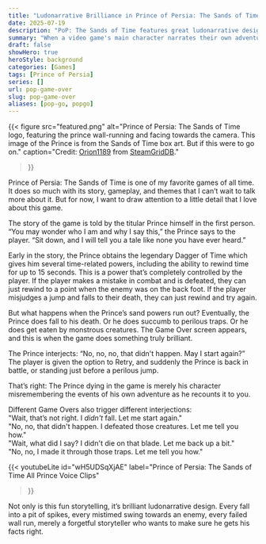```yaml
---
title: "Ludonarrative Brilliance in Prince of Persia: The Sands of Time"
date: 2025-07-19
description: "PoP: The Sands of Time features great ludonarrative design. What happens when its narrator-hero 'dies'? A subtle detail elevates its first-person storytelling."
summary: "When a video game's main character narrates their own adventure, how does the story handle their death?"
draft: false
showHero: true
heroStyle: background
categories: [Games]
tags: [Prince of Persia]
series: []
url: pop-game-over
slug: pop-game-over
aliases: [pop-go, popgo]
---
```


{{< figure 
src="featured.png"
alt="Prince of Persia: The Sands of Time logo, featuring the prince wall-running and facing towards the camera. This image of the Prince is from the Sands of Time box art. But if this were to go on."
caption="Credit: [Orion1189](https://www.steamgriddb.com/profile/76561197970841939) from [SteamGridDB](https://www.steamgriddb.com)."
>}}

Prince of Persia: The Sands of Time is one of my favorite games of all time. It does so much with its story, gameplay, and themes that I can’t wait to talk more about it. But for now, I want to draw attention to a little detail that I love about this game.

The story of the game is told by the titular Prince himself in the first person. “You may wonder who
I am and why I say this,” the Prince says to the player. “Sit down, and I will tell you a tale like
none you have ever heard.”

Early in the story, the Prince obtains the legendary Dagger of Time which gives him several time-related powers, including the ability to rewind time for up to 15 seconds. This is a power that’s completely controlled by the player. If the player makes a mistake in combat and is defeated, they can just rewind to a point when the enemy was on the back foot. If the player misjudges a jump and falls to their death, they can just rewind and try again.

But what happens when the Prince’s sand powers run out? Eventually, the Prince does fall to his
death. Or he does succumb to perilous traps. Or he does get eaten by monstrous creatures. The Game
Over screen appears, and this is when the game does something truly brilliant.

The Prince interjects: “No, no, no, that didn't happen. May I start again?” The player is given the option to Retry, and suddenly the Prince is back in battle, or standing just before a perilous jump.

That’s right: The Prince dying in the game is merely his character misremembering the events of his
own adventure as he recounts it to you.

Different Game Overs also trigger different interjections:
<br/> 
"Wait, that’s not right. I _didn't_ fall. Let me start again."
<br/>
"No, no, that didn't happen. I defeated those creatures. Let me tell you how."
<br/> 
"Wait, what did I say? I didn't die on that blade. Let me back up a bit."
<br/> 
"No, no, I made it through those traps. Let me tell you how."

{{< youtubeLite
id="wH5UDSqXjAE"
label="Prince of Persia: The Sands of Time All Prince Voice Clips"
>}}

Not only is this fun storytelling, it’s brilliant ludonarrative design. Every fall into a pit of spikes, every mistimed swing towards an enemy, every failed wall run, merely a forgetful storyteller who wants to make sure he gets his facts right.
